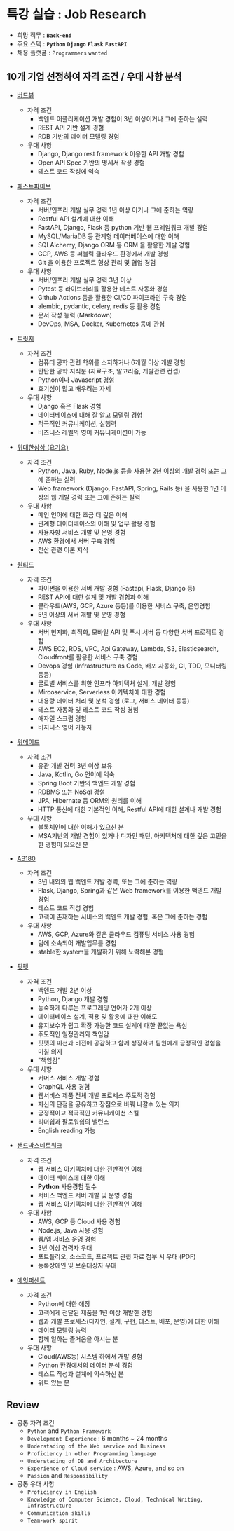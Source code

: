 # 특강 실습 : Job Research



- 희망 직무 : **`Back-end`** 
- 주요 스택 : **`Python`** **`Django`** **`Flask`** **`FastAPI`**
- 채용 플랫폼 : `Programmers` `wanted`



## 10개 기업 선정하여 자격 조건 / 우대 사항 분석



- [버드뷰](https://career.programmers.co.kr/job_positions/4174?by_theme=true)
  - 자격 조건
    - 백엔드 어플리케이션 개발 경험이 3년 이상이거나 그에 준하는 실력
    - REST API 기반 설계 경험
    - RDB 기반의 데이터 모델링 경험
  - 우대 사항
    - Django, Django rest framework 이용한 API 개발 경험
    - Open API Spec 기반의 명세서 작성 경험
    - 테스트 코드 작성에 익숙

- [패스트파이브](https://career.programmers.co.kr/job_positions/12132?by_theme=true)
  - 자격 조건
    - 서버/인프라 개발 실무 경력 1년 이상 이거나 그에 준하는 역량
    - Restful API 설계에 대한 이해
    - FastAPI, Django, Flask 등 python 기반 웹 프레임워크 개발 경험
    - MySQL/MariaDB 등 관계형 데이터베이스에 대한 이해
    - SQLAlchemy, Django ORM 등 ORM 을 활용한 개발 경험
    - GCP, AWS 등 퍼블릭 클라우드 환경에서 개발 경험
    - Git 을 이용한 프로젝트 형상 관리 및 협업 경험
  - 우대 사항
    - 서버/인프라 개발 실무 경력 3년 이상
    - Pytest 등 라이브러리를 활용한 테스트 자동화 경험
    - Github Actions 등을 활용한 CI/CD 파이프라인 구축 경험
    - alembic, pydantic, celery, redis 등 활용 경험
    - 문서 작성 능력 (Markdown)
    - DevOps, MSA, Docker, Kubernetes 등에 관심
- [트릿지](https://career.programmers.co.kr/job_positions/7030?by_theme=true)
  - 자격 조건
    - 컴퓨터 공학 관련 학위를 소지하거나 6개월 이상 개발 경험
    - 탄탄한 공학 지식분 (자료구조, 알고리즘, 개발관련 컨셉)
    - Python이나 Javascript 경험
    - 호기심이 많고 배우려는 자세
  - 우대 사항
    -  Django 혹은 Flask 경험
    - 데이터베이스에 대해 잘 알고 모델링 경험
    - 적극적인 커뮤니케이션, 실행력
    -  비즈니스 레벨의 영어 커뮤니케이션이 가능

- [위대한상상 (요기요)](https://career.programmers.co.kr/job_positions/11310?by_theme=true)
  - 자격 조건
    - Python, Java, Ruby, Node.js 등을 사용한 2년 이상의 개발 경력 또는 그에 준하는 실력
    - Web framework (Django, FastAPI, Spring, Rails 등) 을 사용한 1년 이상의 웹 개발 경력 또는 그에 준하는 실력
  - 우대 사항
    - 메인 언어에 대한 조금 더 깊은 이해
    - 관계형 데이터베이스의 이해 및 업무 활용 경험
    - 사용자향 서비스 개발 및 운영 경험
    - AWS 환경에서 서버 구축 경험
    - 전산 관련 이론 지식

- [원티드](https://www.wanted.co.kr/wd/120233?utm_campaign=google_jobs_apply&utm_source=google_jobs_apply&utm_medium=organic)
  - 자격 조건
    -  파이썬을 이용한 서버 개발 경험 (Fastapi, Flask, Django 등)
    -  REST API에 대한 설계 및 개발 경험과 이해
    -  클라우드(AWS, GCP, Azure 등등)를 이용한 서비스 구축, 운영경험
    -  5년 이상의 서버 개발 및 운영 경험
  - 우대 사항
    - 서버 현지화, 최적화, 모바일 API 및 푸시 서버 등 다양한 서버 프로젝트 경험
    - AWS EC2, RDS, VPC, Api Gateway, Lambda, S3, Elasticsearch, Cloudfront를 활용한 서비스 구축 경험
    - Devops 경험 (Infrastructure as Code, 배포 자동화, CI, TDD, 모니터링 등등)
    - 글로벌 서비스를 위한 인프라 아키텍처 설계, 개발 경험
    - Mircoservice, Serverless 아키텍처에 대한 경험
    - 대용량 데이터 처리 및 분석 경험 (로그, 서비스 데이터 등등)
    - 테스트 자동화 및 테스트 코드 작성 경험
    - 애자일 스크럼 경험
    - 비지니스 영어 가능자

- [위메이드](https://career.programmers.co.kr/job_positions/11788?by_theme=true)
  - 자격 조건
    - 유관 개발 경력 3년 이상 보유
    - Java, Kotlin, Go 언어에 익숙
    - Spring Boot 기반의 백엔드 개발 경험
    - RDBMS 또는 NoSql 경험
    - JPA, Hibernate 등 ORM의 원리를 이해
    - HTTP 통신에 대한 기본적인 이해, Restful API에 대한 설계나 개발 경험
  - 우대 사항
    - 블록체인에 대한 이해가 있으신 분
    - MSA기반의 개발 경험이 있거나 디자인 패턴, 아키텍처에 대한 깊은 고민을 한 경험이 있으신 분

- [AB180](https://career.programmers.co.kr/job_positions/6181?by_theme=true)
  - 자격 조건
    - 3년 내외의 웹 백엔드 개발 경력, 또는 그에 준하는 역량
    - Flask, Django, Spring과 같은 Web framework를 이용한 백엔드 개발 경험
    - 테스트 코드 작성 경험
    - 고객이 존재하는 서비스의 백엔드 개발 경험, 혹은 그에 준하는 경험
  - 우대 사항
    - AWS, GCP, Azure와 같은 클라우드 컴퓨팅 서비스 사용 경험
    - 팀에 소속되어 개발업무를 경험
    - stable한 system을 개발하기 위해 노력해본 경험
- [핏펫](https://career.programmers.co.kr/job_positions/12043?by_theme=true)
  - 자격 조건
    - 백엔드 개발 2년 이상
    - Python, Django 개발 경험
    - 능숙하게 다루는 프로그래밍 언어가 2개 이상
    - 데이터베이스 설계, 적용 및 활용에 대한 이해도
    - 유지보수가 쉽고 확장 가능한 코드 설계에 대한 끝없는 욕심
    - 주도적인 일정관리와 책임감
    - 핏펫의 미션과 비전에 공감하고 함께 성장하며 팀원에게 긍정적인 경험을 미칠 의지
    - "책임감"
  - 우대 사항
    - 커머스 서비스 개발 경험
    - GraphQL 사용 경험
    - 웹서비스 제품 전체 개발 프로세스 주도적 경험
    - 자신의 단점을 공유하고 장점으로 바꿔 나갈수 있는 의지
    - 긍정적이고 적극적인 커뮤니케이션 스킬
    - 리더쉽과 팔로워쉽의 밸런스
    - English reading 가능

- [샌드박스네트워크](https://career.programmers.co.kr/job_positions/5864?by_theme=true)
  - 자격 조건
    - 웹 서비스 아키텍처에 대한 전반적인 이해
    - 데이터 베이스에 대한 이해
    - **Python** 사용경험 필수
    - 서비스 백엔드 서버 개발 및 운영 경험
    - 웹 서비스 아키텍처에 대한 전반적인 이해
  - 우대 사항
    - AWS, GCP 등 Cloud 사용 경험
    - Node.js, Java 사용 경험
    - 웹/앱 서비스 운영 경험
    - 3년 이상 경력자 우대
    - 포트폴리오, 소스코드, 프로젝트 관련 자료 첨부 시 우대 (PDF)
    - 등록장애인 및 보훈대상자 우대
- [에잇퍼센트](https://career.programmers.co.kr/job_positions/10917?by_theme=true)
  - 자격 조건
    - Python에 대한 애정
    - 고객에게 전달된 제품을 1년 이상 개발한 경험
    - 웹과 개발 프로세스(디자인, 설계, 구현, 테스트, 배포, 운영)에 대한 이해
    - 데이터 모델링 능력
    - 함께 일하는 즐거움을 아시는 분
  - 우대 사항
    - Cloud(AWS등) 시스템 하에서 개발 경험
    - Python 환경에서의 데이터 분석 경험
    - 테스트 작성과 설계에 익숙하신 분
    - 위트 있는 분



## Review

- 공통 자격 조건
  - `Python` and `Python Framework`
  - `Development Experience` : 6 months ~ 24 months
  - `Understading of the Web service and Business`
  - `Proficiency in other Programming language`
  - `Understading of DB and Architecture`
  - `Experience of Cloud service`  : AWS, Azure, and so on
  - `Passion` and `Responsibility`
- 공통 우대 사항
  - `Proficiency in English`
  - `Knowledge of Computer Science, Cloud, Technical Writing, Infrastructure`
  - `Communication skills`
  - `Team-work spirit`